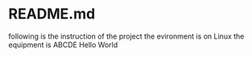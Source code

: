 # README.md
following is the instruction of the project
the evironment is on Linux
the equipment is ABCDE
Hello World